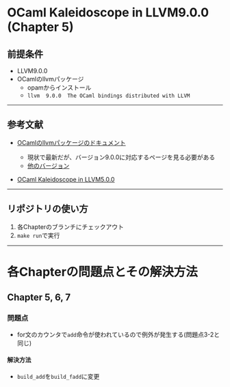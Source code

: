 # OCaml Kaleidoscope in LLVM9.0.0 (Chapter 5)

## 前提条件
- LLVM9.0.0
- OCamlのllvmパッケージ
    - opamからインストール
    - `llvm  9.0.0  The OCaml bindings distributed with LLVM`
---

## 参考文献
- [OCamlのllvmパッケージのドキュメント](https://llvm.moe/ocaml/)
    - 現状で最新だが、バージョン9.0.0に対応するページを見る必要がある
    - [他のバージョン](https://llvm.moe/)

- [OCaml Kaleidoscope in LLVM5.0.0](https://github.com/ShigekiKarita/ocaml-kaleido-llvm5)

---

## リポジトリの使い方

1. 各Chapterのブランチにチェックアウト
2. `make run`で実行

---

# 各Chapterの問題点とその解決方法

## Chapter 5, 6, 7

### 問題点

- for文のカウンタで`add`命令が使われているので例外が発生する(問題点3-2と同じ)

#### 解決方法

- `build_add`を`build_fadd`に変更


